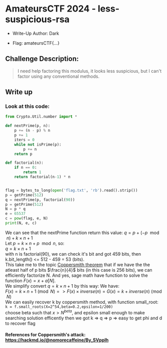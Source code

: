 
# AmateursCTF 2024 - less-suspicious-rsa
- Write-Up Author: Dark

- Flag: amateursCTF{...}

## Challenge Description:
>I need help factoring this modulus, it looks less suspicious, but I can't factor using any conventional methods.
## Write up  

### Look at this code:
```python
from Crypto.Util.number import *

def nextPrime(p, n):
    p += (n - p) % n
    p += 1
    iters = 0
    while not isPrime(p):
        p += n
    return p

def factorial(n):
    if n == 0:
        return 1
    return factorial(n-1) * n


flag = bytes_to_long(open('flag.txt', 'rb').read().strip())
p = getPrime(512)
q = nextPrime(p, factorial(90))
p = getPrime(512)
N = p * q
e = 65537
c = pow(flag, e, N)
print(N, e, c)
```
We can see that the nextPrime function return this value: $q = p + (-p \mod n) + k\times n + 1$ \
Let $p = k\times n + p\mod n$\, so:\
$q = k\times n + 1$\
with n is factorial(90), we can check it's bit and got 459 bits, then k.bit_length() <= 512 - 459 = 53 (bits).\
This take me to the topic [Coppersmith theorem](https://crypto.stackexchange.com/questions/5644/attacks-on-the-rsa-cryptosystem) that if we have the the atleast half of p bits $\frac{n}{4}$ bits (in this case is 256 bits), we can efficiently factorize N.
And yes, sage math have function to solve the function $F(x) = x + a [N]$. \
We simplify convert $q = k\times n + 1$ by this way:
We have: \
$F(x) = k\times n + 1 \pmod{N} => F(x)\times inverse(n) = G(x) = k + inverse(n) \pmod{N}$\
We can easily recover k by coppersmith method, with function small_root:\
``` k = f.small_roots(X=2^54,beta=0.2,epsilon=1/200) ``` \
choose beta such that $x > N^{beta}$, and epsilon small enough to make searching solution efficently
then we got k => q => p => easy to get phi and d to recover flag
#### References for Coppersmith's attack: https://hackmd.io/@nomorecaffeine/By_SVppIh


